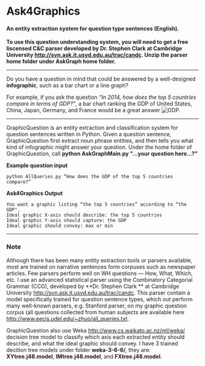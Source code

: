 # Ask4Graphics

#### An entity extraction system for question type sentences (English).

**To use this question understanding system, you will need to get a free liscensed C&C parser developed by Dr. Stephen Clark at Cambridge University <http://svn.ask.it.usyd.edu.au/trac/candc>. Unzip the parser home folder under AskGraph home folder.**

---

Do you have a question in mind that could be answered by a well-designed **infographic**, such as a bar chart or a line graph? 

For example, if you ask the question *“In 2014, how does the top 5 countries compare in terms of GDP?”*, a bar chart ranking the GDP of United States, China, Japan, Germany, and France would be a great answer ![GDP](http://i.cdn.turner.com/money/news/economy/world_economies_gdp/images/economies-social.png). 

---

GraphicQuestion is an entity extraction and classification system for question sentences written in Python. Given a question sentence, GraphicQuestion first extract noun phrase entities, and then tells you what kind of infographic might answer your question. Under the home folder of GraphicQuestion, call **python AskGraphMain.py "...your question here...?"**


**Example question input**

```
python AllQueries.py “How does the GDP of the top 5 countries compare?” 

```  
**Ask4Graphics Output**

```
You want a graphic listing “the top 5 countries” according to “the GDP". 
Ideal graphic X-axis should describe: the top 5 countries
Ideal graphic Y-axis should capture: the GDP
Ideal graphic should convey: max or min
```

---

### Note

Although there has been many entity extraction tools or parsers available, most are trained on narrative sentences form corpuses such as newspaper articles. Few parsers perform well on WH questions — How, What, Which, etc. I use an advanced statistical parser using the Combinatory Categorial Grammar (CCG), developed by **Dr. Stephen Clark ** at Cambridge University <http://svn.ask.it.usyd.edu.au/trac/candc>. This parser contain a model specifically trained for question sentence types, which out perform many well-known parsers, e.g. Stanford parser, on my graphic question corpus (all questions collected from human subjects are available here <http://www.eecis.udel.edu/~zhuo/all_queries.txt>.  


GraphicQuestion also use Weka <http://www.cs.waikato.ac.nz/ml/weka/> decision tree model to classify which axis each extracted entity should describe, and what the ideal graphic should convey. I have 3 trained decition tree models under folder **weka-3-6-6/**, they are: **XYtree.j48.model**, **IMtree.j48.model**, and **FXtree.j48.model**. 









